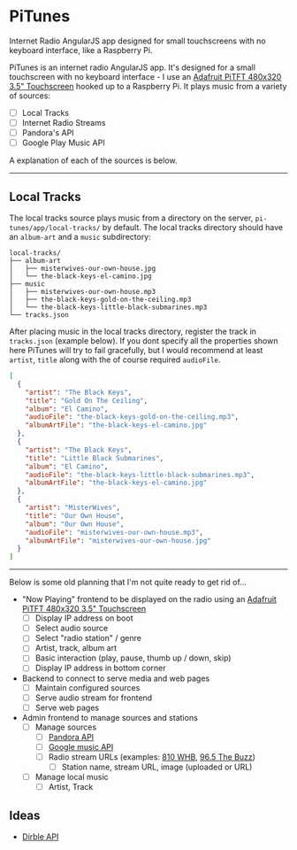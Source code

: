 # PiTunes

Internet Radio AngularJS app designed for small touchscreens with no keyboard interface, like a Raspberry Pi.

PiTunes is an internet radio AngularJS app. It's designed for a small touchscreen with no keyboard interface - I use an [Adafruit PiTFT 480x320 3.5" Touchscreen](https://www.adafruit.com/products/2097) hooked up to a Raspberry Pi. It plays music from a variety of sources:

- [ ] Local Tracks
- [ ] Internet Radio Streams
- [ ] Pandora's API
- [ ] Google Play Music API

A explanation of each of the sources is below.

<hr/>

## Local Tracks

The local tracks source plays music from a directory on the server, `pi-tunes/app/local-tracks/` by default. The local tracks directory should have an `album-art` and a `music` subdirectory:

```
local-tracks/
├── album-art
│   ├── misterwives-our-own-house.jpg
│   └── the-black-keys-el-camino.jpg
├── music
│   ├── misterwives-our-own-house.mp3
│   ├── the-black-keys-gold-on-the-ceiling.mp3
│   └── the-black-keys-little-black-submarines.mp3
└── tracks.json
```

After placing music in the local tracks directory, register the track in `tracks.json` (example below). If you dont specify all the properties shown here PiTunes will try to fail gracefully, but I would recommend at least `artist`, `title` along with the of course required `audioFile`.

```JSON
[
  {
    "artist": "The Black Keys",
    "title": "Gold On The Ceiling",
    "album": "El Camino",
    "audioFile": "the-black-keys-gold-on-the-ceiling.mp3",
    "albumArtFile": "the-black-keys-el-camino.jpg"
  },
  {
    "artist": "The Black Keys",
    "title": "Little Black Submarines",
    "album": "El Camino",
    "audioFile": "the-black-keys-little-black-submarines.mp3",
    "albumArtFile": "the-black-keys-el-camino.jpg"
  },
  {
    "artist": "MisterWives",
    "title": "Our Own House",
    "album": "Our Own House",
    "audioFile": "misterwives-our-own-house.mp3",
    "albumArtFile": "misterwives-our-own-house.jpg"
  }
]
```

<hr/>

Below is some old planning that I'm not quite ready to get rid of...

- "Now Playing" frontend to be displayed on the radio using an [Adafruit PiTFT 480x320 3.5" Touchscreen](https://www.adafruit.com/products/2097)
  - [ ] Display IP address on boot
  - [ ] Select audio source
  - [ ] Select "radio station" / genre
  - [ ] Artist, track, album art
  - [ ] Basic interaction (play, pause, thumb up / down, skip)
  - [ ] Display IP address in bottom corner
- Backend to connect to serve media and web pages
  - [ ] Maintain configured sources
  - [ ] Serve audio stream for frontend
  - [ ] Serve web pages
- Admin frontend to manage sources and stations
  - [ ] Manage sources
    - [ ] [Pandora API](http://6xq.net/pandora-apidoc/)
    - [ ] [Google music API](https://unofficial-google-music-api.readthedocs.org/en/latest/index.html)
    - [ ] Radio stream URLs (examples: [810 WHB](http://2503.live.streamtheworld.com:443/WHBAM_SC), [96.5 The Buzz](http://54.158.79.151/entercom-krbzfmmp3-64))
      - [ ] Station name, stream URL, image (uploaded or URL)
  - [ ] Manage local music
    - [ ] Artist, Track

## Ideas

- [Dirble API](https://dirble.com/api-doc)
